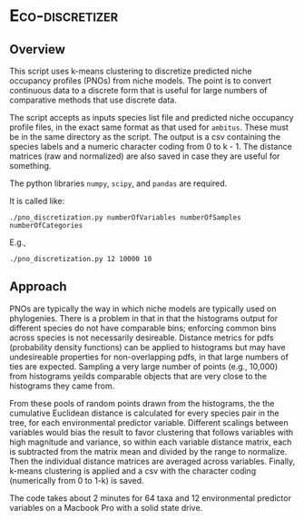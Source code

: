 <span style="font-variant:small-caps;">Eco-discretizer</span>
=========

Overview
---------
This script uses k-means clustering to discretize predicted niche occupancy profiles (PNOs) from niche models. The point is to convert continuous data to a discrete form that is useful for large numbers of comparative methods that use discrete data.

The script accepts as inputs species list file and predicted niche occupancy profile files, in the exact same format as that used for `ambitus`. These must be in the same directory as the script. The output is a csv containing the species labels and a numeric character coding from 0 to k - 1. The distance matrices (raw and normalized) are also saved in case they are useful for something.

The python libraries `numpy`, `scipy`, and `pandas` are required.

It is called like: 

```
./pno_discretization.py numberOfVariables numberOfSamples numberOfCategories
```

E.g.,

```
./pno_discretization.py 12 10000 10
```

Approach
---------
PNOs are typically the way in which niche models are typically used on phylogenies. There is a problem in that in that the histograms output for different species do not have comparable bins; enforcing common bins across species is not necessarily desireable. Distance metrics for pdfs (probability density functions) can be applied to histograms but may have undesireable properties for non-overlapping pdfs, in that large numbers of ties are expected. Sampling a very large number of points (e.g., 10,000) from histograms yeilds comparable objects that are very close to the histograms they came from. 

From these pools of random points drawn from the histograms, the the cumulative Euclidean distance is calculated for every species pair in the tree, for each environmental predictor variable. Different scalings between variables would bias the result to favor clustering that follows variables with high magnitude and variance, so within each variable distance matrix, each is subtracted from the matrix mean and divided by the range to normalize. Then the individual distance matrices are averaged across variables. Finally, k-means clustering is applied and a csv with the character coding (numerically from 0 to 1-k) is saved.

The code takes about 2 minutes for 64 taxa and 12 environmental predictor variables on a Macbook Pro with a solid state drive.
